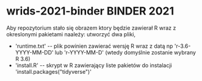 # wrids-2021-binder BINDER 2021

Aby repozytorium stało się obrazem ktory będzie zawierał R wraz z okreslonymi pakietami naależy: utworzyć dwa pliki, 
+ 'runtime.txt' -- plik powinien zawierać wersję R wraz z datą np 'r-3.6-YYYY-MM-DD' lub 'r-YYYY-MM-D' (wtedy domyślnie zostanie wybrany R 3.6)
+ 'install.R' -- skrypt w R zawierający liste pakietów do instalacji 'install.packages("tidyverse")'

